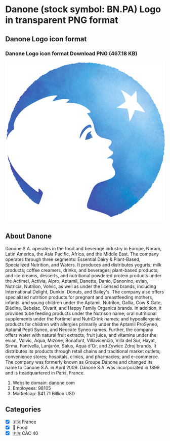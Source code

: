 # Danone (stock symbol: BN.PA) Logo in transparent PNG format

## Danone Logo icon format

### Danone Logo icon format Download PNG (467.18 KB)

![Danone Logo icon format Download PNG (467.18 KB)](/img/orig/BN.PA-a84c788c.png)

## About Danone

Danone S.A. operates in the food and beverage industry in Europe, Noram, Latin America, the Asia Pacific, Africa, and the Middle East. The company operates through three segments: Essential Dairy & Plant-Based, Specialized Nutrition, and Waters. It produces and distributes yogurts; milk products; coffee creamers, drinks, and beverages; plant-based products; and ice creams, desserts, and nutritional powdered protein products under the Actimel, Activia, Alpro, Aptamil, Danette, Danio, Danonino, evian, Nutricia, Nutrilon, Volvic, as well as under the licensed brands, including International Delight, Dunkin' Donuts, and Bailey's. The company also offers specialized nutrition products for pregnant and breastfeeding mothers, infants, and young children under the Aptamil, Nutrilon, Gallia, Cow & Gate, Blédina, Bebelac, Olvarit, and Happy Family Organics brands. In addition, it provides tube feeding products under the Nutrison name; oral nutritional supplements under the Fortimel and NutriDrink names; and hypoallergenic products for children with allergies primarily under the Aptamil ProSyneo, Aptamil Pepti Syneo, and Neocate Syneo names. Further, the company offers water with natural fruit extracts, fruit juice, and vitamins under the evian, Volvic, Aqua, Mizone, Bonafont, Villavicencio, Villa del Sur, Hayat, Sirma, Fontvella, Lanjarón, Salus, Aqua d'Or, and Zywiec Zdroj brands. It distributes its products through retail chains and traditional market outlets; convenience stores; hospitals, clinics, and pharmacies; and e-commerce. The company was formerly known as Groupe Danone and changed its name to Danone S.A. in April 2009. Danone S.A. was incorporated in 1899 and is headquartered in Paris, France.

1. Website domain: danone.com
2. Employees: 98105
3. Marketcap: $41.71 Billion USD


## Categories
- [x] 🇫🇷 France
- [x] 🍴 Food
- [x] 🇫🇷 CAC 40
